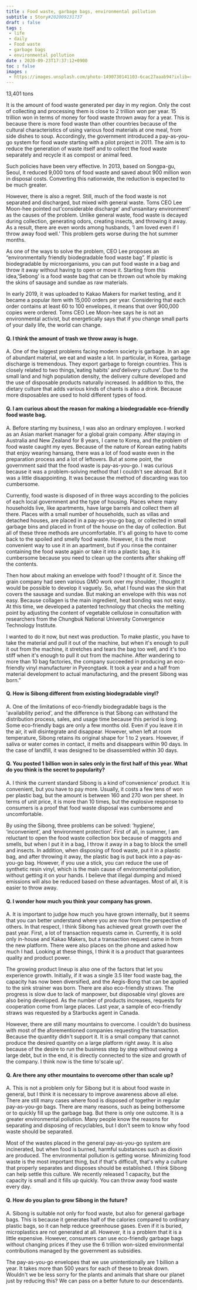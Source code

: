 ```yaml
---
title : Food waste, garbage bags, environmental pollution
subtitle : Story#202009231737
draft : false
tags :
 - life
 - daily
 - Food waste
 - garbage bags
 - environmental pollution
date : 2020-09-23T17:37:12+0900
toc : false
images : 
 - https://images.unsplash.com/photo-1490730141103-6cac27aaab94?ixlib=rb-1.2.1&q=85&fm=jpg&crop=entropy&cs=srgb&ixid=eyJhcHBfaWQiOjE1NTU0OX0
---
```

13,401 tons  

It is the amount of food waste generated per day in my region. Only the cost of collecting and processing them is close to 2 trillion won per year. 15 trillion won in terms of money for food waste thrown away for a year. This is because there is more food waste than other countries because of the cultural characteristics of using various food materials at one meal, from side dishes to soup. Accordingly, the government introduced a pay-as-you-go system for food waste starting with a pilot project in 2011. The aim is to reduce the generation of waste itself and to collect the food waste separately and recycle it as compost or animal feed.  

Such policies have been very effective. In 2013, based on Songpa-gu, Seoul, it reduced 9,000 tons of food waste and saved about 900 million won in disposal costs. Converting this nationwide, the reduction is expected to be much greater.  

However, there is also a regret. Still, much of the food waste is not separated and discharged, but mixed with general waste. Toms CEO Lee Moon-hee pointed out'considerable discharge' and'unsanitary environment' as the causes of the problem. Unlike general waste, food waste is decayed during collection, generating odors, creating insects, and throwing it away. As a result, there are even words among husbands, ‘I am loved even if I throw away food well.’ This problem gets worse during the hot summer months.  

As one of the ways to solve the problem, CEO Lee proposes an “environmentally friendly biodegradable food waste bag”. If plastic is biodegradable by microorganisms, you can put food waste in a bag and throw it away without having to open or move it. Starting from this idea,'Sebong' is a food waste bag that can be thrown out whole by making the skins of sausage and sundae as raw materials.  

In early 2019, it was uploaded to Kakao Makers for market testing, and it became a popular item with 15,000 orders per year. Considering that each order contains at least 60 to 100 envelopes, it means that over 900,000 copies were ordered. Toms CEO Lee Moon-hee says he is not an environmental activist, but energetically says that if you change small parts of your daily life, the world can change.  

#### Q. I think the amount of trash we throw away is huge.  

A. One of the biggest problems facing modern society is garbage. In an age of abundant material, we eat and waste a lot. In particular, in Korea, garbage discharge is tremendous. They export garbage to foreign countries. This is closely related to two things,'eating habits' and'delivery culture'. Due to the small land and high population density, the delivery culture developed and the use of disposable products naturally increased. In addition to this, the dietary culture that adds various kinds of chants is also a drink. Because more disposables are used to hold different types of food.  

#### Q. I am curious about the reason for making a biodegradable eco-friendly food waste bag.  

A. Before starting my business, I was also an ordinary employee. I worked as an Asian market manager for a global grain company. After staying in Australia and New Zealand for 8 years, I came to Korea, and the problem of food waste caught my eyes. Because of the nature of Korean eating habits that enjoy wearing hansang, there was a lot of food waste even in the preparation process and a lot of leftovers. But at some point, the government said that the food waste is pay-as-you-go. I was curious because it was a problem-solving method that I couldn't see abroad. But it was a little disappointing. It was because the method of discarding was too cumbersome.  

Currently, food waste is disposed of in three ways according to the policies of each local government and the type of housing. Places where many households live, like apartments, have large barrels and collect them all there. Places with a small number of households, such as villas and detached houses, are placed in a pay-as-you-go bag, or collected in small garbage bins and placed in front of the house on the day of collection. But all of these three methods are uncomfortable. It's all going to have to come back to the spoiled and smelly food waste. However, it is the most convenient way to use it in an apartment, but if you rinse the container containing the food waste again or take it into a plastic bag, it is cumbersome because you need to clean up the contents after shaking off the contents.  

Then how about making an envelope with food? I thought of it. Since the grain company had seen various GMO work over my shoulder, I thought it would be possible to develop it vaguely. So, what I found was the skin that covers the sausage and sundae. But making an envelope with this was not easy. Because collagen is the main ingredient, heat bonding was not easy. At this time, we developed a patented technology that checks the melting point by adjusting the content of vegetable cellulose in consultation with researchers from the Chungbuk National University Convergence Technology Institute.  

I wanted to do it now, but next was production. To make plastic, you have to take the material and pull it out of the machine, but when it's enough to pull it out from the machine, it stretches and tears the bag too well, and it's too stiff when it's enough to pull it out from the machine. After wandering to more than 10 bag factories, the company succeeded in producing an eco-friendly vinyl manufacturer in Pyeongtaek. It took a year and a half from material development to actual manufacturing, and the present Sibong was born.”  

#### Q. How is Sibong different from existing biodegradable vinyl?  

A. One of the limitations of eco-friendly biodegradable bags is the 'availability period', and the difference is that Sibong can withstand the distribution process, sales, and usage time because this period is long. Some eco-friendly bags are only a few months old. Even if you leave it in the air, it will disintegrate and disappear. However, when left at room temperature, Sibong retains its original shape for 1 to 2 years. However, if saliva or water comes in contact, it melts and disappears within 90 days. In the case of landfill, it was designed to be disassembled within 30 days.  

#### Q. You posted 1 billion won in sales only in the first half of this year. What do you think is the secret to popularity?  

A. I think the current standard Sibong is a kind of'convenience' product. It is convenient, but you have to pay more. Usually, it costs a few tens of won per plastic bag, but the amount is between 160 and 270 won per sheet. In terms of unit price, it is more than 10 times, but the explosive response to consumers is a proof that food waste disposal was cumbersome and uncomfortable.  

By using the Sibong, three problems can be solved: ‘hygiene’, ‘inconvenient’, and ‘environment protection’. First of all, in summer, I am reluctant to open the food waste collection box because of maggots and smells, but when I put it in a bag, I throw it away in a bag to block the smell and insects. In addition, when disposing of food waste, put it in a plastic bag, and after throwing it away, the plastic bag is put back into a pay-as-you-go bag. However, if you use a stick, you can reduce the use of synthetic resin vinyl, which is the main cause of environmental pollution, without getting it on your hands. I believe that illegal dumping and mixed emissions will also be reduced based on these advantages. Most of all, it is easier to throw away.  

#### Q. I wonder how much you think your company has grown.  

A. It is important to judge how much you have grown internally, but it seems that you can better understand where you are now from the perspective of others. In that respect, I think Sibong has achieved great growth over the past year. First, a lot of transaction requests came in. Currently, it is sold only in-house and Kakao Makers, but a transaction request came in from the new platform. There were also places on the phone and asked how much I had. Looking at these things, I think it is a product that guarantees quality and product power.  

The growing product lineup is also one of the factors that let you experience growth. Initially, if it was a single 3.5 liter food waste bag, the capacity has now been diversified, and the Aegis-Bong that can be applied to the sink strainer was born. There are also eco-friendly straws. The progress is slow due to lack of manpower, but disposable vinyl gloves are also being developed. As the number of products increases, requests for cooperation come from large places. Last year, a sample of eco-friendly straws was requested by a Starbucks agent in Canada.  

However, there are still many mountains to overcome. I couldn't do business with most of the aforementioned companies requesting the transaction. Because the quantity didn't support it. It is a small company that cannot produce the desired quantity on a large platform right away. It is also because of the desire to run the business step by step without owing a large debt, but in the end, it is directly connected to the size and growth of the company. I think now is the time to'scale up'.  

#### Q. Are there any other mountains to overcome other than scale up?  

A. This is not a problem only for Sibong but it is about food waste in general, but I think it is necessary to improve awareness above all else. There are still many cases where food is disposed of together in regular pay-as-you-go bags. There are many reasons, such as being bothersome or to quickly fill up the garbage bag. But there is only one outcome. It is a greater environmental pollution. Many people know the reasons for separating and disposing of recyclables, but I don't seem to know why food waste should be separated.  

Most of the wastes placed in the general pay-as-you-go system are incinerated, but when food is burned, harmful substances such as dioxin are produced. The environmental pollution is getting worse. Minimizing food waste is the most important thing, but if that's difficult, that's why a culture that properly separates and disposes should be established. I think Sibong can help settle this culture. We recently released 1 capacity, but the capacity is small and it fills up quickly. You can throw away food waste every day.  

#### Q. How do you plan to grow Sibong in the future?  

A. Sibong is suitable not only for food waste, but also for general garbage bags. This is because it generates half of the calories compared to ordinary plastic bags, so it can help reduce greenhouse gases. Even if it is buried, microplastics are not generated at all. However, it is a problem that it is a little expensive. However, consumers can use eco-friendly garbage bags without changing prices if they use the 6 trillion won-sized environmental contributions managed by the government as subsidies.  

The pay-as-you-go envelopes that we use unintentionally are 1 billion a year. It takes more than 500 years for each of these to break down. Wouldn't we be less sorry for the plants and animals that share our planet just by reducing this? We can pass on a better future to our descendants.  

